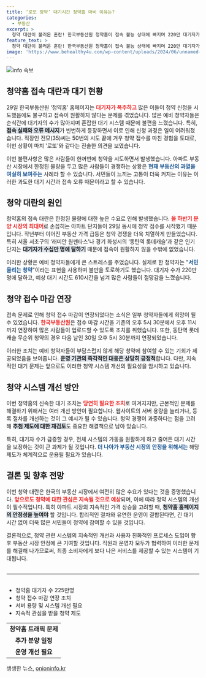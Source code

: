 ```yaml
---
title: ‘로또 청약’ 대기시간 청약홈 마비 이유는?
categories:
  - 부동산
excerpt: >
  청약 대란이 불러온 혼란! 한국부동산원 청약홈이 접속 불능 상태에 빠지며 220만 대기자가 610시간을 기다려야 하는 극심한 상황이 발생했습니다. 서민들의 꿈, 청약은 과연 로또일까요? 클릭하고 더 알아보세요!
feature_text: >
  청약 대란이 불러온 혼란! 한국부동산원 청약홈이 접속 불능 상태에 빠지며 220만 대기자가 610시간을 기다려야 하는 극심한 상황이 발생했습니다. 서민들의 꿈, 청약은 과연 로또일까요? 클릭하고 더 알아보세요!
image: 'https://www.behealthy4u.com/wp-content/uploads/2024/06/unnamed-file.png'
---
```


<p><img src="https://www.behealthy4u.com/wp-content/uploads/2024/06/unnamed-file.png" alt="info 속보" /></p>

<h2 data-ke-size="size26">청약홈 접속 대란과 대기 현황</h2>

<p data-ke-size="size16">29일 한국부동산원 ‘청약홈’ 홈페이지는 <b><span style="color: #ee2323;">대기자가 폭주하고</span></b> 많은 이들이 청약 신청을 시도했음에도 불구하고 접속이 원활하지 않다는 문제를 겪었습니다. 많은 예비 청약자들은 순식간에 대기자의 수가 많아지며 혼잡한 대기 시스템 때문에 불편을 느꼈습니다. 특히, <b><span style="background-color: #21538527;">접속 실패와 오류 메시지</span></b>가 빈번하게 등장하면서 이로 인해 신청 과정은 일이 어려워졌습니다. 직장인 전모(35)씨는 50번의 시도 끝에 겨우 청약 접수를 마친 경험을 토대로, 이번 상황이 마치 '로또'와 같다는 진솔한 의견을 보였습니다.</p>

<p data-ke-size="size16">이번 불편사항은 많은 사람들이 한꺼번에 청약을 시도하면서 발생했습니다. 아파트 부동산 시장에서 한정된 물량을 두고 많은 사람들이 경쟁하는 상황은 <b><span style="color: #1a5490;">현재 부동산의 과열을 여실히 보여주는</span></b> 사례라 할 수 있습니다. 서민들이 느끼는 고통이 더욱 커지는 이유는 이러한 과도한 대기 시간과 접속 오류 때문이라고 할 수 있습니다.</p>

<h2 data-ke-size="size26">청약 대란의 원인</h2>

<p data-ke-size="size16">청약홈의 접속 대란은 한정된 물량에 대한 높은 수요로 인해 발생했습니다. <b><span style="color: #ee2323;">올 하반기 분양 시장의 최대어</span></b>로 손꼽히는 아파트 단지들이 29일 동시에 청약 접수를 시작했기 때문입니다. 작년부터 이어진 부동산 가격 급등은 청약 경쟁을 더욱 치열하게 만들었습니다. 특히 서울 서초구의 ‘래미안 원펜타스’나 경기 화성시의 ‘동탄역 롯데캐슬’과 같은 인기 단지는 <b><span style="background-color: #21538527;">대기자가 수십만 명에 달하기</span></b> 때문에 접속이 원활하지 않을 수밖에 없었습니다.</p>

<p data-ke-size="size16">이러한 상황은 예비 청약자들에게 큰 스트레스를 주었습니다. 실제로 한 청약자는 "<b><span style="color: #1a5490;">서민 울리는 청약</span></b>"이라는 표현을 사용하며 불만을 토로하기도 했습니다. 대기자 수가 220만 명에 달하고, 예상 대기 시간도 610시간을 넘겨 많은 사람들이 절망감을 느꼈습니다.</p>

<h2 data-ke-size="size26">청약 접수 마감 연장</h2>

<p data-ke-size="size16">접속 문제로 인해 청약 접수 마감이 연장되었다는 소식은 일부 청약자들에게 희망이 될 수 있었습니다. <b><span style="color: #ee2323;">한국부동산원</span></b>은 접수 마감 시간을 기존의 오후 5시 30분에서 오후 11시까지 연장하여 많은 사람들이 업로드할 수 있도록 조치를 취했습니다. 또한, 동탄역 롯데캐슬 무순위 청약의 경우 다음 날인 30일 오후 5시 30분까지 연장되었습니다.</p>

<p data-ke-size="size16">이러한 조치는 예비 청약자들이 부담스럽지 않게 해당 청약에 참여할 수 있는 기회가 제공되었음을 보여줍니다. <b><span style="background-color: #21538527;">운영 기관의 즉각적인 대응은 상당히 긍정적</span></b>합니다. 다만, 지속적인 대기 문제는 앞으로도 이러한 청약 시스템 개선의 필요성을 암시하고 있습니다.</p>

<h2 data-ke-size="size26">청약 시스템 개선 방안</h2>

<p data-ke-size="size16">이번 청약홈의 신속한 대기 조치는 <b><span style="color: #ee2323;">당연히 필요한 조치</span></b>로 여겨지지만, 근본적인 문제를 해결하기 위해서는 여러 개선 방안이 필요합니다. 웹사이트의 서버 용량을 늘리거나, 등록 절차를 개선하는 것이 그 예시가 될 수 있습니다. 청약 경쟁이 과중하다는 점을 고려해 <b><span style="background-color: #21538527;">추첨 제도에 대한 재검토</span></b>도 중요한 해결책으로 남아 있습니다.</p>

<p data-ke-size="size16">특히, 대기자 수가 급증할 경우, 전체 시스템의 가동을 원활하게 하고 줄어든 대기 시간을 보장하는 것이 큰 과제가 될 것입니다. <b><span style="color: #1a5490;">더 나아가 부동산 시장의 안정을 위해서는</span></b> 해당 제도가 체계적으로 운용될 필요가 있습니다.</p>

<h2 data-ke-size="size26">결론 및 향후 전망</h2>

<p data-ke-size="size16">이번 청약 대란은 한국의 부동산 시장에서 여전히 많은 수요가 있다는 것을 증명했습니다. <b><span style="color: #ee2323;">앞으로도 청약에 대한 관심은 지속될 것으로 예상</span></b>되며, 이에 따라 청약 시스템의 개선이 필수적입니다. 특히 아파트 시장의 지속적인 가격 상승을 고려할 때, <b><span style="background-color: #21538527;">청약홈 홈페이지의 안정성을 높여야</span></b> 할 것입니다. 합리적인 절차와 유연한 운영이 결합된다면, 긴 대기 시간 없이 더욱 많은 서민들이 청약에 참여할 수 있을 것입니다.</p>

<p data-ke-size="size16">결론적으로, 청약 관련 시스템의 지속적인 개선과 사용자 친화적인 프로세스 도입이 향후 부동산 시장 안정에 큰 기여할 것입니다. 직원과 운영자 모두가 협력하여 이러한 문제를 해결해 나가므로써, 최종 소비자에게 보다 나은 서비스를 제공할 수 있는 시스템이 기대됩니다.</p>

<hr style="border: 1px solid #ddd; margin: 30px 0;"> 

<ul>
<li>청약홈 대기자 수 225만명</li>
<li>청약 접수 마감 연장 조치</li>
<li>서버 용량 및 시스템 개선 필요</li>
<li>지속적 관심을 받을 청약 제도</li>
</ul>

<table style="width: 100%;">
    <tr>
        <td style="text-align: center; height: 17px;"><b>청약홈 트래픽 문제</b></td>
    </tr>
    <tr>
        <td style="text-align: center; height: 17px;"><b>추가 분양 일정</b></td>
    </tr>
    <tr>
        <td style="text-align: center; height: 17px;"><b>운영 개선 필요</b></td>
    </tr>
</table>
생생한 뉴스, <a href="https://onioninfo.kr" rel="dofollow">onioninfo.kr</a>


